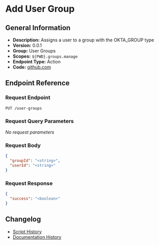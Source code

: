 <!-- BEGIN GENERATED CONTENT -->
# Add User Group

## General Information

- **Description:** Assigns a user to a group with the OKTA_GROUP type
- **Version:** 0.0.1
- **Group:** User Groups
- **Scopes:** `${PWD}.groups.manage`
- **Endpoint Type:** Action
- **Code:** [github.com](https://github.com/NangoHQ/integration-templates/tree/main/integrations/okta/actions/add-user-group.ts)


## Endpoint Reference

### Request Endpoint

`PUT /user-groups`

### Request Query Parameters

_No request parameters_

### Request Body

```json
{
  "groupId": "<string>",
  "userId": "<string>"
}
```

### Request Response

```json
{
  "success": "<boolean>"
}
```

## Changelog

- [Script History](https://github.com/NangoHQ/integration-templates/commits/main/integrations/okta/actions/add-user-group.ts)
- [Documentation History](https://github.com/NangoHQ/integration-templates/commits/main/integrations/okta/actions/add-user-group.md)

<!-- END  GENERATED CONTENT -->

